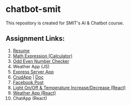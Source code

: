 # chatbot-smit
This repository is created for SMIT's AI & Chatbot course.

## Assignment Links:
1. [Resume](https://ahmedhamza.pk/)
2. [Math Expression (Calculator)](https://ahmedhamzaarif.github.io/chatbot-smit/Calculator/)
3. [Odd Even Number Checker](https://ahmedhamzaarif.github.io/chatbot-smit/odd-even/)
4. Weather App (JS)
5. [Express Server App](https://express-app-392605.ts.r.appspot.com/)
6. [CrudApp](https://crudapp-smit.uc.r.appspot.com/) | [Doc](https://documenter.getpostman.com/view/28611112/2s9XxwxZpz)
7. [Facebook Post](https://react-app-f7830.web.app/)
8. [Light On/Off & Temperature Increase/Decrease (React)](https://chatbot-smit.vercel.app/)
9. [Weather App (React)](https://weather.ahmedhamza.pk)
10. ChatApp (React)
